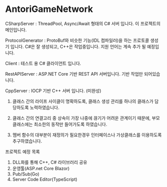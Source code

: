 # AntoriGameNetwork

CSharpServer : ThreadPool, Async/Await 형태의 C# 서버 입니다. 이 프로젝트의 메인입니다.

ProtocolGenerator : ProtoBuf와 비슷한 기능(IDL 컴파일러)을 하는 프로토콜 생성기 입니다. C#은 잘 생성되고, C++은 작업중입니다. 지원 언어는 계속 추가 될 예정입니다.

Client : 테스트 용 C# 클라이언트 입니다.

RestAPIServer : ASP.NET Core 기반 REST API 서버입니다. 기반 작업만 되어있습니다.

CppServer : IOCP 기반 C++ 서버 입니다. (미완성)


1. 클래스 간의 라이프 사이클이 명확하도록, 클래스 생성 관리를 하나의 클래스가 담당하도록 노력하였습니다.

2. 클래스 간의 연결고리 중 상속이 가장 나중에 끊기가 어려운 관계이기 때문에, 부모클래스에는 최소한의 동작만 들어가도록 하였습니다.

3. 멤버 함수의 대부분이 재정의가 필요한경우 인터페이스나 가상클래스를 이용하도록 추구하였습니다.


프로젝트 예정 목록
1. DLL화를 통해 C++, C# 라이브러리 공유
2. 운영툴(ASP.net Core Blazor)
3. Pub/Sub(Go)
4. Server Code Editor(TypeScript)

